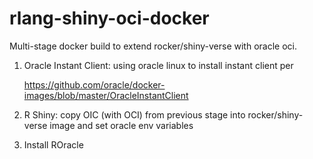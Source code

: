 # rlang-shiny-oci-docker
Multi-stage docker build to extend rocker/shiny-verse with oracle oci.

1. Oracle Instant Client: using oracle linux to install instant client per

    https://github.com/oracle/docker-images/blob/master/OracleInstantClient

2.  R Shiny: copy OIC (with OCI) from previous stage into rocker/shiny-verse image and set oracle env variables

3.  Install ROracle
